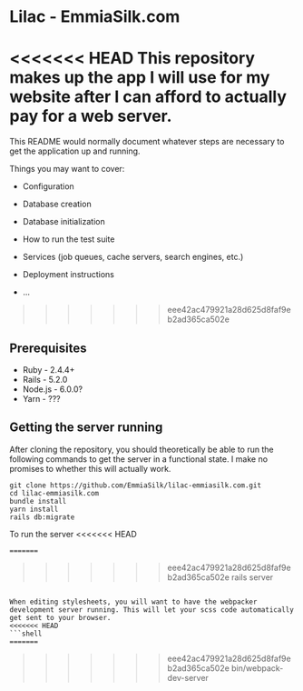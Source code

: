 # Lilac - EmmiaSilk.com

<<<<<<< HEAD
This repository makes up the app I will use for my website after I can afford to actually pay for a web server.
=======
This README would normally document whatever steps are necessary to get the
application up and running.

Things you may want to cover:

* Configuration

* Database creation

* Database initialization

* How to run the test suite

* Services (job queues, cache servers, search engines, etc.)

* Deployment instructions

* ...
>>>>>>> eee42ac479921a28d625d8faf9eb2ad365ca502e

## Prerequisites
* Ruby - 2.4.4+
* Rails - 5.2.0
* Node.js - 6.0.0?
* Yarn - ???

## Getting the server running
After cloning the repository, you should theoretically be able to run the following commands to get the server in a functional state. I make no promises to whether this will actually work.
```shell
git clone https://github.com/EmmiaSilk/lilac-emmiasilk.com.git
cd lilac-emmiasilk.com
bundle install
yarn install
rails db:migrate
```


To run the server
<<<<<<< HEAD
```shell
=======
```
>>>>>>> eee42ac479921a28d625d8faf9eb2ad365ca502e
rails server
```

When editing stylesheets, you will want to have the webpacker development server running. This will let your scss code automatically get sent to your browser.
<<<<<<< HEAD
```shell
=======
```
>>>>>>> eee42ac479921a28d625d8faf9eb2ad365ca502e
bin/webpack-dev-server
```
